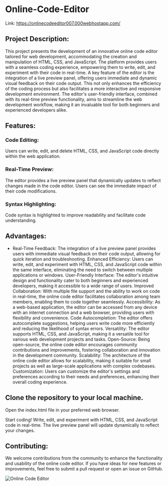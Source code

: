# Online-Code-Editor

Link: https://onlinecodeeditor007.000webhostapp.com/


## Project Description:
This project presents the development of an innovative online code editor tailored for web development, accommodating the creation and manipulation of HTML, CSS, and JavaScript. The platform provides users with a seamless coding experience, empowering them to write, edit, and experiment with their code in real-time. A key feature of the editor is the integration of a live preview panel, offering users immediate and dynamic visual feedback on their code output. This not only enhances the efficiency of the coding process but also facilitates a more interactive and responsive development environment. The editor's user-friendly interface, combined with its real-time preview functionality, aims to streamline the web development workflow, making it an invaluable tool for both beginners and experienced developers alike.

## Features:

### Code Editing:
Users can write, edit, and delete HTML, CSS, and JavaScript code directly within the web application.

### Real-Time Preview: 
The editor provides a live preview panel that dynamically updates to reflect changes made in the code editor. Users can see the immediate impact of their code modifications.

### Syntax Highlighting: 
Code syntax is highlighted to improve readability and facilitate code understanding.



## Advantages:

* Real-Time Feedback: The integration of a live preview panel provides users with immediate visual feedback on their code output, allowing for quick iteration and troubleshooting.
Enhanced Efficiency: Users can write, edit, and experiment with HTML, CSS, and JavaScript code within the same interface, eliminating the need to switch between multiple applications or windows.
User-Friendly Interface: The editor's intuitive design and functionality cater to both beginners and experienced developers, making it accessible to a wide range of users.
Improved Collaboration: With multiple file support and the ability to work on code in real-time, the online code editor facilitates collaboration among team members, enabling them to code together seamlessly.
Accessibility: As a web-based application, the editor can be accessed from any device with an internet connection and a web browser, providing users with flexibility and convenience.
Code Autocompletion: The editor offers autocomplete suggestions, helping users write code more efficiently and reducing the likelihood of syntax errors.
Versatility: The editor supports HTML, CSS, and JavaScript, making it a versatile tool for various web development projects and tasks.
Open-Source: Being open-source, the online code editor encourages community contributions and improvements, fostering collaboration and innovation in the development community.
Scalability: The architecture of the online code editor allows for scalability, making it suitable for small projects as well as large-scale applications with complex codebases.
Customization: Users can customize the editor's settings and preferences according to their needs and preferences, enhancing their overall coding experience.
## Clone the repository to your local machine.
Open the index.html file in your preferred web browser.

Start coding! Write, edit, and experiment with HTML, CSS, and JavaScript code in real-time. The live preview panel will update dynamically to reflect your changes.

## Contributing:
We welcome contributions from the community to enhance the functionality and usability of the online code editor. If you have ideas for new features or improvements, feel free to submit a pull request or open an issue on GitHub.


![Online Code Editor](https://github.com/Tanishgupta007/Online-Code-Editor/assets/75359038/ee6e81fc-cf10-4a17-a5a3-f45c4e8793f7)
